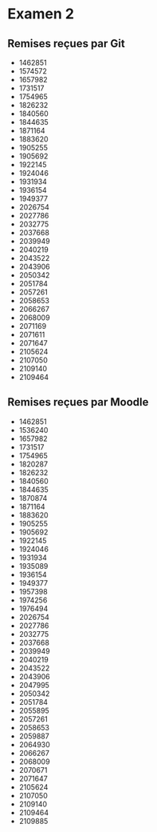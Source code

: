# Examen 2

## Remises reçues par Git

* 1462851
* 1574572
* 1657982
* 1731517
* 1754965
* 1826232
* 1840560
* 1844635
* 1871164
* 1883620
* 1905255
* 1905692
* 1922145
* 1924046
* 1931934 
* 1936154
* 1949377
* 2026754
* 2027786
* 2032775
* 2037668
* 2039949
* 2040219
* 2043522
* 2043906
* 2050342
* 2051784
* 2057261
* 2058653
* 2066267
* 2068009
* 2071169
* 2071611
* 2071647
* 2105624
* 2107050
* 2109140
* 2109464

## Remises reçues par Moodle

* 1462851 
* 1536240 
* 1657982
* 1731517 
* 1754965 
* 1820287 
* 1826232 
* 1840560 
* 1844635 
* 1870874 
* 1871164 
* 1883620 
* 1905255 
* 1905692 
* 1922145 
* 1924046 
* 1931934 
* 1935089 
* 1936154 
* 1949377
* 1957398
* 1974256 
* 1976494
* 2026754
* 2027786
* 2032775
* 2037668 
* 2039949
* 2040219 
* 2043522 
* 2043906
* 2047995 
* 2050342
* 2051784 
* 2055895 
* 2057261
* 2058653
* 2059887
* 2064930
* 2066267 
* 2068009 
* 2070671 
* 2071647
* 2105624 
* 2107050 
* 2109140 
* 2109464 
* 2109885 
